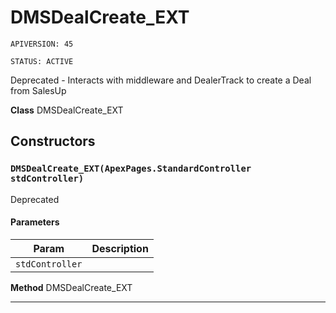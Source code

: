 # DMSDealCreate_EXT

`APIVERSION: 45`

`STATUS: ACTIVE`

Deprecated - Interacts with middleware and DealerTrack to create a Deal from SalesUp


**Class** DMSDealCreate_EXT

## Constructors
### `DMSDealCreate_EXT(ApexPages.StandardController stdController)`

Deprecated

#### Parameters

|Param|Description|
|---|---|
|`stdController`||


**Method** DMSDealCreate_EXT

---
